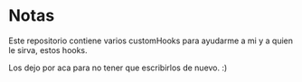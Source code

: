 # Notas

Este repositorio contiene varios customHooks para ayudarme a mi y a quien le sirva, estos hooks.

Los dejo por aca para no tener que escribirlos de nuevo. :)